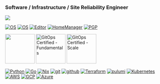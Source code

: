 ### Software / Infrastructure / Site Reliability Engineer
![](https://hit.yhype.me/github/profile?user_id=19665312)
<!-- Made with love and https://shields.io/ -->
[![OS](https://img.shields.io/badge/OS-macOS-informational?style=flat&logo=apple&logoColor=white)](https://en.wikipedia.org/wiki/MacOS)
[![OS](https://img.shields.io/badge/OS-Arch-informational?style=flat&logo=archlinux&logoColor=white)](https://archlinux.org)
[![Editor](https://img.shields.io/badge/Editor-VSCode-blue?style=flat&logo=visual-studio-code&logoColor=white)](https://code.visualstudio.com/)
[![HomeManager](https://img.shields.io/badge/Setup-Nix-informational?style=flat&logo=nixos&logoColor=white)](https://github.com/mbovo/home-manager)
[![PGP](https://img.shields.io/badge/pgp%20-78BBE16C3B6EC1C8-green?style=flat&logo=Bitwarden&logoColor=white)](https://keybase.io/bvomnl/pgp_keys.asc?fingerprint=f06e4e3168d9bd381938ec7c78bbe16c3b6ec1c8)

<a href="https://www.credly.com/badges/b03be37e-5e02-40e5-bc66-ccde0d81250c"><img src="https://images.credly.com/images/8b8ed108-e77d-4396-ac59-2504583b9d54/cka_from_cncfsite__281_29.png" height="96px" width="96px" /></a>
<a href="https://www.credly.com/badges/0b184bcf-53bf-4645-b4e3-3eb0856d3141"><img alt="GitOps Certified - Fundamentals" src="https://images.credly.com/size/680x680/images/6f4212c6-80e6-4819-833d-a652b0feaabb/blob" height="96px" width="96px"></a>
<a href="https://www.credly.com/badges/71da594b-68ae-4c4c-94ad-dfc397e7379d"><img alt="GitOps Certified - Scale" src="https://images.credly.com/size/680x680/images/0acce3e3-a7a4-44df-80ba-fcbf4bbdc147/blob" height="96px" width="96px"></a>

[![Python](https://img.shields.io/badge/-python-teal?style=flat-square&logo=python&logoColor=white)](https://python.org/)
[![Go](https://img.shields.io/badge/-go-29BEB0?style=flat-square&logo=go&logoColor=white)](https://www.go.dev)
[![Nix](https://img.shields.io/badge/-nix-blue?style=flat-square&logo=nixos&logoColor=white)](https://www.nixos.org/)
[![git](https://img.shields.io/badge/-git-red?style=flat-square&logo=git&logoColor=black)](https://www.git-scm.com/)
[![github](https://img.shields.io/badge/-GitHub-black?style=flat-square&logo=github&logoColor=white)](https://www.github.com/)
[![Terraform](https://img.shields.io/badge/-Terraform-623ce4?style=flat-square&logo=terraform&logoColor=white)](https://www.terraform.io/)
[![pulumi](https://img.shields.io/badge/-Pulumi-violet?style=flat-square&logo=pulumi&logoColor=white)](https://pulumi.com/mbovo)
[![Kubernetes](https://img.shields.io/badge/-kubernetes-blue?style=flat-square&logo=kubernetes&logoColor=white)](https://www.kubernetes.io/)
[![AWS](https://img.shields.io/badge/-AWS-FF9900?style=flat-square&logo=amazon-aws&logoColor=black)](https://aws.amazon.com/)
[![GCP](https://img.shields.io/badge/-GCP-green?style=flat-square&logo=googlecloud&logoColor=white)](https://cloud.google.com)
[![Azure](https://img.shields.io/badge/-Azure-008AD7?style=flat-square&logo=microsoftazure&logoColor=white)](https://azure.com)

